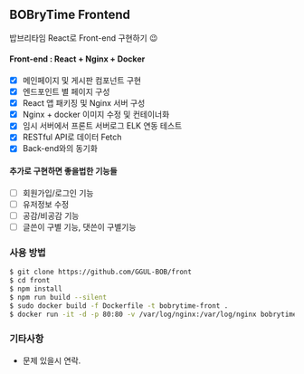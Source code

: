 ## BOBryTime Frontend

밥브리타임 React로 Front-end 구현하기 😉

#### Front-end : React + Nginx + Docker

-   [x] 메인페이지 및 게시판 컴포넌트 구현
-   [x] 엔드포인트 별 페이지 구성
-   [x] React 앱 패키징 및 Nginx 서버 구성
-   [x] Nginx + docker 이미지 수정 및 컨테이너화
-   [x] 임시 서버에서 프론트 서버로그 ELK 연동 테스트
-   [x] RESTful API로 데이터 Fetch
-   [x] Back-end와의 동기화

#### 추가로 구현하면 좋을법한 기능들

-   [ ] 회원가입/로그인 기능
-   [ ] 유저정보 수정
-   [ ] 공감/비공감 기능
-   [ ] 글쓴이 구별 기능, 댓쓴이 구별기능

### 사용 방법

```sh
$ git clone https://github.com/GGUL-BOB/front
$ cd front
$ npm install
$ npm run build --silent
$ sudo docker build -f Dockerfile -t bobrytime-front .
$ docker run -it -d -p 80:80 -v /var/log/nginx:/var/log/nginx bobrytime-front
```

### 기타사항

-   문제 있을시 연락.
